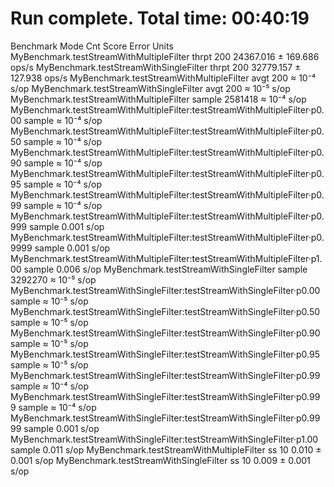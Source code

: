 # Run complete. Total time: 00:40:19

Benchmark                                                                        Mode      Cnt      Score     Error  Units
MyBenchmark.testStreamWithMultipleFilter                                        thrpt      200  24367.016 ± 169.686  ops/s
MyBenchmark.testStreamWithSingleFilter                                          thrpt      200  32779.157 ± 127.938  ops/s
MyBenchmark.testStreamWithMultipleFilter                                         avgt      200     ≈ 10⁻⁴             s/op
MyBenchmark.testStreamWithSingleFilter                                           avgt      200     ≈ 10⁻⁵             s/op
MyBenchmark.testStreamWithMultipleFilter                                       sample  2581418     ≈ 10⁻⁴             s/op
MyBenchmark.testStreamWithMultipleFilter:testStreamWithMultipleFilter·p0.00    sample              ≈ 10⁻⁴             s/op
MyBenchmark.testStreamWithMultipleFilter:testStreamWithMultipleFilter·p0.50    sample              ≈ 10⁻⁴             s/op
MyBenchmark.testStreamWithMultipleFilter:testStreamWithMultipleFilter·p0.90    sample              ≈ 10⁻⁴             s/op
MyBenchmark.testStreamWithMultipleFilter:testStreamWithMultipleFilter·p0.95    sample              ≈ 10⁻⁴             s/op
MyBenchmark.testStreamWithMultipleFilter:testStreamWithMultipleFilter·p0.99    sample              ≈ 10⁻⁴             s/op
MyBenchmark.testStreamWithMultipleFilter:testStreamWithMultipleFilter·p0.999   sample               0.001             s/op
MyBenchmark.testStreamWithMultipleFilter:testStreamWithMultipleFilter·p0.9999  sample               0.001             s/op
MyBenchmark.testStreamWithMultipleFilter:testStreamWithMultipleFilter·p1.00    sample               0.006             s/op
MyBenchmark.testStreamWithSingleFilter                                         sample  3292270     ≈ 10⁻⁵             s/op
MyBenchmark.testStreamWithSingleFilter:testStreamWithSingleFilter·p0.00        sample              ≈ 10⁻⁵             s/op
MyBenchmark.testStreamWithSingleFilter:testStreamWithSingleFilter·p0.50        sample              ≈ 10⁻⁵             s/op
MyBenchmark.testStreamWithSingleFilter:testStreamWithSingleFilter·p0.90        sample              ≈ 10⁻⁵             s/op
MyBenchmark.testStreamWithSingleFilter:testStreamWithSingleFilter·p0.95        sample              ≈ 10⁻⁵             s/op
MyBenchmark.testStreamWithSingleFilter:testStreamWithSingleFilter·p0.99        sample              ≈ 10⁻⁴             s/op
MyBenchmark.testStreamWithSingleFilter:testStreamWithSingleFilter·p0.999       sample              ≈ 10⁻⁴             s/op
MyBenchmark.testStreamWithSingleFilter:testStreamWithSingleFilter·p0.9999      sample               0.001             s/op
MyBenchmark.testStreamWithSingleFilter:testStreamWithSingleFilter·p1.00        sample               0.011             s/op
MyBenchmark.testStreamWithMultipleFilter                                           ss       10      0.010 ±   0.001   s/op
MyBenchmark.testStreamWithSingleFilter                                             ss       10      0.009 ±   0.001   s/op
